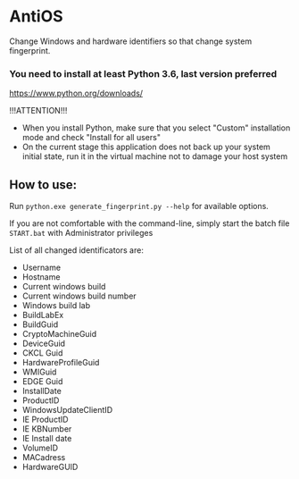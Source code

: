 # AntiOS

Change Windows and hardware identifiers so that change system fingerprint.

### You need to install at least Python 3.6, last version preferred

https://www.python.org/downloads/

!!!ATTENTION!!!
* When you install Python, make sure that you select "Custom" installation mode and check "Install for all users" 
* On the current stage this application does not back up your system initial state, run it in the virtual machine not to damage your host system

## How to use:

Run `python.exe generate_fingerprint.py --help` for available options.

If you are not comfortable with the command-line, simply start the batch file `START.bat` with Administrator privileges

List of all changed identificators are:

* Username
* Hostname
* Current windows build
* Current windows build number
* Windows build lab
* BuildLabEx
* BuildGuid
* CryptoMachineGuid
* DeviceGuid
* CKCL Guid
* HardwareProfileGuid
* WMIGuid
* EDGE Guid
* InstallDate
* ProductID
* WindowsUpdateClientID
* IE ProductID
* IE KBNumber
* IE Install date
* VolumeID
* MACadress
* HardwareGUID
